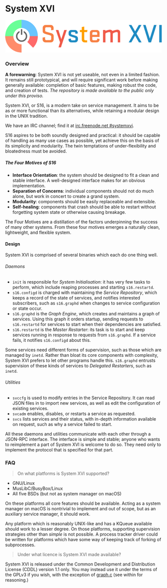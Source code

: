 # System XVI

![System XVI Logo](doc/logotype.png)

### Overview

**A forewarning**: System XVI is not yet useable, not even in a limited fashion.
It remains still prototypical, and will require significant work before making
generally available: completion of basic features, making robust the code, and
creation of tests.
*The repository is made available to the public only under this proviso.*

System XVI, or S16, is a modern take on service management. It aims to be as or
more functional than its alternatives, while retaining a modular design in the
UNIX tradition.

We have an IRC channel; find it at
[irc.freenode.net #systemxvi](irc://irc.freenode.net/systemxvi).

S16 aspires to be both soundly designed and practical: it should be capable of
handling as many use cases as possible, yet achieve this on the basis of its
simplicity and modularity. The twin temptations of under-flexibility and
bloatedness must be avoided.

##### The Four Motives of S16

 * **Interface Orientation**: the system should be designed to fit a clean and
   stable interface. A well-designed interface makes for an obvious
   implementation.
 * **Separation of Concerns**: individual components should not do much alone, but
   work in concert to create a grand system.
 * **Modularity**: components should be easily replaceable and extensible.
 * **Self-healing**: components that crash should be able to restart without
   forgetting system state or otherwise causing breakage.

The Four Motives are a distillation of the factors underpinning the success
of many other systems. From these four motives emerges a naturally clean,
lightweight, and flexible system.

#### Design

System XVI is comprised of several binaries which each do one thing well.

###### Daemons

 * `init` is responsible for *System Initialisation*: it has very few tasks to
    perform, which include reaping processes and starting `s16.restartd`.
 * `s16.configd` is charged with maintaining the *Service Repository*, which
   keeps a record of the state of services, and notifies interested subscribers,
   such as `s16.graphd` when changes to service configuration or state occur.
 * `s16.graphd` is the *Graph Engine*, which creates and maintains a graph of
   services. Using this graph it orders startup, sending requests to
   `s16.restartd` for services to start when their dependencies are satisfied.
 * `s16.restartd` is the *Master Restarter*: its task is to start and keep
   services running in response to requests from `s16.graphd`. If a service
   fails, it notifies `s16.configd` about this.

Some services need different forms of supervision, such as those which are
managed by `inetd`. Rather than bloat its core components with complexity,
System XVI prefers to let other programs handle this. `s16.graphd` entrusts
supervision of these kinds of services to *Delegated Restarters*, such as
`inetd`.

###### Utilities

 * `svccfg` is used to modify entries in the Service Repository. It can read JSON
   files in to import new services, as well as edit the configuration of existing
   services.
 * `svcadm` enables, disables, or restarts a service as requested.
 * `svcs` lists services and their status, with in-depth information available
   on request, such as why a service failed to start.

All these daemons and utilities communicate with each other through a JSON-RPC
interface. The interface is simple and stable; anyone who wants to reimplement a
part of System XVI is welcome to do so. They need only to implement the protocol
that is specified for that part.

### FAQ

> On what platforms is System XVI supported?
 * GNU/Linux
 * MusLibC/BusyBox/Linux
 * All five BSDs (but not as system manager on macOS)

On these platforms all core features should be available. Acting as a system
manager on macOS is nontrivial to implement and out of scope, but as an
auxiliary service manager, it should work.

Any platform which is reasonably UNIX-like and has a KQueue available should
work to a lesser degree. On those platforms, supporting supervision strategies
other than *simple* is not possible. A process tracker driver could be written
for platforms which have some way of keeping track of forking of subprocesses.

> Under what licence is System XVI made available?

System XVI is released under the Common Development and Distribution License
(CDDL) version 1.1 only. You may instead use it under the terms of the GPLv3
if you wish, with the exception of [graph.c](app/graphd/graph.c) (see within
for reasoning.)

